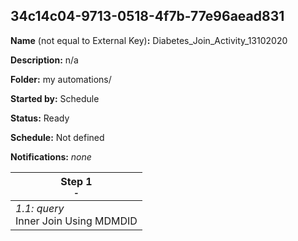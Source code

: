 ## 34c14c04-9713-0518-4f7b-77e96aead831

**Name** (not equal to External Key)**:** Diabetes_Join_Activity_13102020

**Description:** n/a

**Folder:** my automations/

**Started by:** Schedule

**Status:** Ready

**Schedule:** Not defined

**Notifications:** _none_


| Step 1<br>_<small>-</small>_ |
| --- |
| _1.1: query_<br>Inner Join Using MDMDID |
